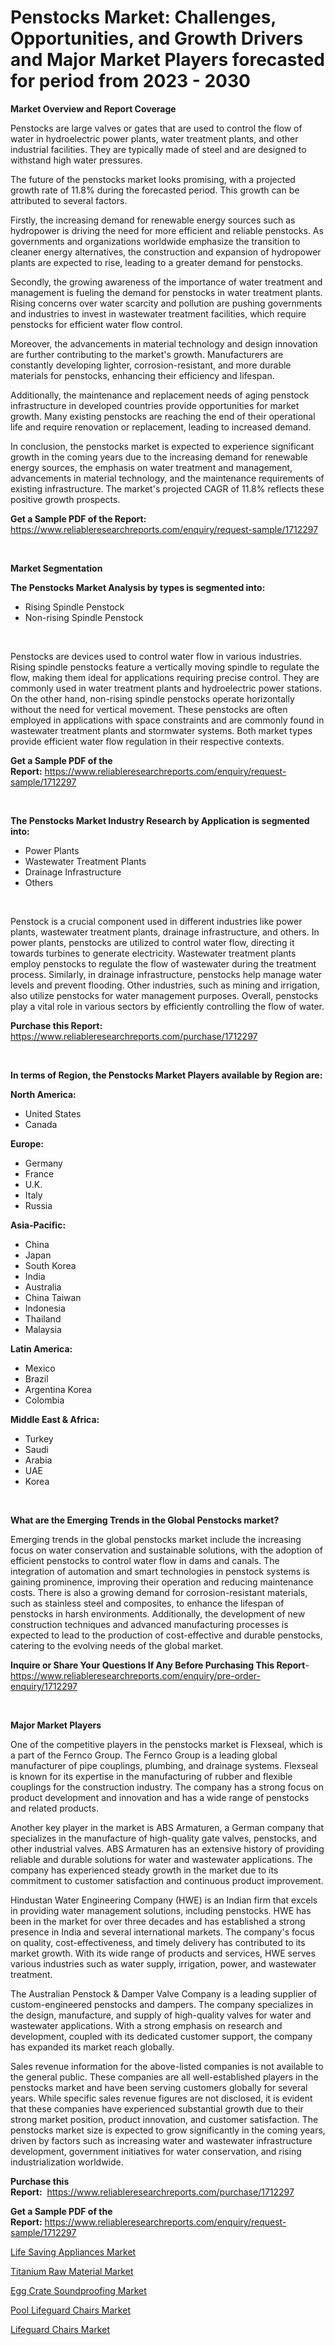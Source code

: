 <p><h1>Penstocks Market: Challenges, Opportunities, and Growth Drivers and Major Market Players forecasted for period from 2023 - 2030</h1></p><p><strong>Market Overview and Report Coverage</strong></p>
<p><p>Penstocks are large valves or gates that are used to control the flow of water in hydroelectric power plants, water treatment plants, and other industrial facilities. They are typically made of steel and are designed to withstand high water pressures.</p><p>The future of the penstocks market looks promising, with a projected growth rate of 11.8% during the forecasted period. This growth can be attributed to several factors. </p><p>Firstly, the increasing demand for renewable energy sources such as hydropower is driving the need for more efficient and reliable penstocks. As governments and organizations worldwide emphasize the transition to cleaner energy alternatives, the construction and expansion of hydropower plants are expected to rise, leading to a greater demand for penstocks.</p><p>Secondly, the growing awareness of the importance of water treatment and management is fueling the demand for penstocks in water treatment plants. Rising concerns over water scarcity and pollution are pushing governments and industries to invest in wastewater treatment facilities, which require penstocks for efficient water flow control.</p><p>Moreover, the advancements in material technology and design innovation are further contributing to the market's growth. Manufacturers are constantly developing lighter, corrosion-resistant, and more durable materials for penstocks, enhancing their efficiency and lifespan.</p><p>Additionally, the maintenance and replacement needs of aging penstock infrastructure in developed countries provide opportunities for market growth. Many existing penstocks are reaching the end of their operational life and require renovation or replacement, leading to increased demand.</p><p>In conclusion, the penstocks market is expected to experience significant growth in the coming years due to the increasing demand for renewable energy sources, the emphasis on water treatment and management, advancements in material technology, and the maintenance requirements of existing infrastructure. The market's projected CAGR of 11.8% reflects these positive growth prospects.</p></p>
<p><strong>Get a Sample PDF of the Report:</strong> <a href="https://www.reliableresearchreports.com/enquiry/request-sample/1712297">https://www.reliableresearchreports.com/enquiry/request-sample/1712297</a></p>
<p>&nbsp;</p>
<p><strong>Market Segmentation</strong></p>
<p><strong>The Penstocks Market Analysis by types is segmented into:</strong></p>
<p><ul><li>Rising Spindle Penstock</li><li>Non-rising Spindle Penstock</li></ul></p>
<p>&nbsp;</p>
<p><p>Penstocks are devices used to control water flow in various industries. Rising spindle penstocks feature a vertically moving spindle to regulate the flow, making them ideal for applications requiring precise control. They are commonly used in water treatment plants and hydroelectric power stations. On the other hand, non-rising spindle penstocks operate horizontally without the need for vertical movement. These penstocks are often employed in applications with space constraints and are commonly found in wastewater treatment plants and stormwater systems. Both market types provide efficient water flow regulation in their respective contexts.</p></p>
<p><strong>Get a Sample PDF of the Report:</strong>&nbsp;<a href="https://www.reliableresearchreports.com/enquiry/request-sample/1712297">https://www.reliableresearchreports.com/enquiry/request-sample/1712297</a></p>
<p>&nbsp;</p>
<p><strong>The Penstocks Market Industry Research by Application is segmented into:</strong></p>
<p><ul><li>Power Plants</li><li>Wastewater Treatment Plants</li><li>Drainage Infrastructure</li><li>Others</li></ul></p>
<p>&nbsp;</p>
<p><p>Penstock is a crucial component used in different industries like power plants, wastewater treatment plants, drainage infrastructure, and others. In power plants, penstocks are utilized to control water flow, directing it towards turbines to generate electricity. Wastewater treatment plants employ penstocks to regulate the flow of wastewater during the treatment process. Similarly, in drainage infrastructure, penstocks help manage water levels and prevent flooding. Other industries, such as mining and irrigation, also utilize penstocks for water management purposes. Overall, penstocks play a vital role in various sectors by efficiently controlling the flow of water.</p></p>
<p><strong>Purchase this Report:</strong>&nbsp; <a href="https://www.reliableresearchreports.com/purchase/1712297">https://www.reliableresearchreports.com/purchase/1712297</a></p>
<p>&nbsp;</p>
<p><strong>In terms of Region, the Penstocks Market Players available by Region are:</strong></p>
<p>
    <p> <strong> North America: </strong>
        <ul>
            <li>United States</li>
            <li>Canada</li>
        </ul>
        </p> 
    <p> <strong> Europe: </strong>
        <ul>
            <li>Germany</li>
            <li>France</li>
            <li>U.K.</li>
            <li>Italy</li>
            <li>Russia</li>
        </ul>
        </p> 
    <p> <strong> Asia-Pacific: </strong>
        <ul>
            <li>China</li>
            <li>Japan</li>
            <li>South Korea</li>
            <li>India</li>
            <li>Australia</li>
            <li>China Taiwan</li>
            <li>Indonesia</li>
            <li>Thailand</li>
            <li>Malaysia</li>
        </ul>
        </p> 
    <p> <strong> Latin America: </strong>
        <ul>
            <li>Mexico</li>
            <li>Brazil</li>
            <li>Argentina Korea</li>
            <li>Colombia</li>
        </ul>
        </p> 
    <p> <strong> Middle East & Africa: </strong>
        <ul>
            <li>Turkey</li>
            <li>Saudi</li>
            <li>Arabia</li>
            <li>UAE</li>
            <li>Korea</li>
        </ul>
    </p>
    </p>
<p>&nbsp;</p>
<p><strong>What are the Emerging Trends in the Global Penstocks market?</strong></p>
<p><p>Emerging trends in the global penstocks market include the increasing focus on water conservation and sustainable solutions, with the adoption of efficient penstocks to control water flow in dams and canals. The integration of automation and smart technologies in penstock systems is gaining prominence, improving their operation and reducing maintenance costs. There is also a growing demand for corrosion-resistant materials, such as stainless steel and composites, to enhance the lifespan of penstocks in harsh environments. Additionally, the development of new construction techniques and advanced manufacturing processes is expected to lead to the production of cost-effective and durable penstocks, catering to the evolving needs of the global market.</p></p>
<p><strong>Inquire or Share Your Questions If Any Before Purchasing This Report</strong>- <a href="https://www.reliableresearchreports.com/enquiry/pre-order-enquiry/1712297">https://www.reliableresearchreports.com/enquiry/pre-order-enquiry/1712297</a></p>
<p>&nbsp;</p>
<p><strong>Major Market Players</strong></p>
<p><p>One of the competitive players in the penstocks market is Flexseal, which is a part of the Fernco Group. The Fernco Group is a leading global manufacturer of pipe couplings, plumbing, and drainage systems. Flexseal is known for its expertise in the manufacturing of rubber and flexible couplings for the construction industry. The company has a strong focus on product development and innovation and has a wide range of penstocks and related products.</p><p>Another key player in the market is ABS Armaturen, a German company that specializes in the manufacture of high-quality gate valves, penstocks, and other industrial valves. ABS Armaturen has an extensive history of providing reliable and durable solutions for water and wastewater applications. The company has experienced steady growth in the market due to its commitment to customer satisfaction and continuous product improvement.</p><p>Hindustan Water Engineering Company (HWE) is an Indian firm that excels in providing water management solutions, including penstocks. HWE has been in the market for over three decades and has established a strong presence in India and several international markets. The company's focus on quality, cost-effectiveness, and timely delivery has contributed to its market growth. With its wide range of products and services, HWE serves various industries such as water supply, irrigation, power, and wastewater treatment.</p><p>The Australian Penstock & Damper Valve Company is a leading supplier of custom-engineered penstocks and dampers. The company specializes in the design, manufacture, and supply of high-quality valves for water and wastewater applications. With a strong emphasis on research and development, coupled with its dedicated customer support, the company has expanded its market reach globally.</p><p>Sales revenue information for the above-listed companies is not available to the general public. These companies are all well-established players in the penstocks market and have been serving customers globally for several years. While specific sales revenue figures are not disclosed, it is evident that these companies have experienced substantial growth due to their strong market position, product innovation, and customer satisfaction. The penstocks market size is expected to grow significantly in the coming years, driven by factors such as increasing water and wastewater infrastructure development, government initiatives for water conservation, and rising industrialization worldwide.</p></p>
<p><strong>Purchase this Report:</strong>&nbsp;&nbsp;<a href="https://www.reliableresearchreports.com/purchase/1712297">https://www.reliableresearchreports.com/purchase/1712297</a></p>
<p></p>
<p><strong>Get a Sample PDF of the Report:</strong>&nbsp;<a href="https://www.reliableresearchreports.com/enquiry/request-sample/1712297">https://www.reliableresearchreports.com/enquiry/request-sample/1712297</a></p>
<p><p><a href="https://medium.com/@larrycrooks1923/life-saving-appliances-market-share-evolution-and-market-growth-trends-2023-2030-6f75be245106">Life Saving Appliances Market</a></p><p><a href="https://github.com/sofyaavrova/Market-Research-Report-List-1/blob/main/titanium-raw-material-market.md">Titanium Raw Material Market</a></p><p><a href="https://github.com/merzlyukov93/Market-Research-Report-List-1/blob/main/egg-crate-soundproofing-market.md">Egg Crate Soundproofing Market</a></p><p><a href="https://medium.com/@cameronhuel/pool-lifeguard-chairs-market-research-report-its-history-and-forecast-2023-to-2030-92eb6c47536d">Pool Lifeguard Chairs Market</a></p><p><a href="https://medium.com/@sandyabbott2023/lifeguard-chairs-market-insight-market-trends-growth-forecasted-from-2023-to-2030-370a3850a4dd">Lifeguard Chairs Market</a></p></p>